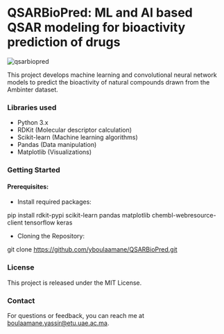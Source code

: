 # QSARBioPred: ML and AI based QSAR modeling for bioactivity prediction of drugs
![qsarbiopred](https://github.com/yboulaamane/QSARBioPred/assets/7014404/792eea3d-a908-4cb7-b1d4-487fc0c25200)

This project develops machine learning and convolutional neural network models to predict the bioactivity of natural compounds drawn from the Ambinter dataset.

### Libraries used

- Python 3.x
- RDKit (Molecular descriptor calculation)
- Scikit-learn (Machine learning algorithms)
- Pandas (Data manipulation)
- Matplotlib (Visualizations)

### Getting Started

#### Prerequisites:

- Install required packages:

pip install rdkit-pypi scikit-learn pandas matplotlib chembl-webresource-client tensorflow keras

- Cloning the Repository:

git clone https://github.com/yboulaamane/QSARBioPred.git

### License

This project is released under the MIT License.

### Contact

For questions or feedback, you can reach me at boulaamane.yassir@etu.uae.ac.ma.
